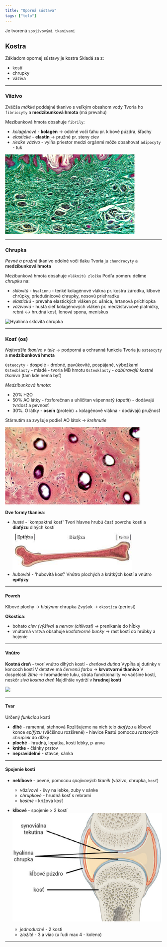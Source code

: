 ```yaml
---
title: "Oporná sústava"
tags: ["telo"]
---
```


Je tvorená `spojivovými tkanivami`

## Kostra
Základom opornej sústavy je kostra
Skladá sa z:
- kostí
- chrupky
- väziva

---

### Väzivo
Zväčša *mäkké* poddajné tkanivo s veľkým obsahom vody
Tvoria ho `fibriocyty` a **medzibunková hmota** (má prevahu)

Mezibunková hmota obsahuje `fibrily`:
- *kolagénové* - $\textbf{kolagén}$ -> odolné voči ťahu
	pr. klbové púzdra, šľachy
- *elastické* - $\textbf{elastín}$ -> pružné
	pr. steny ciev
- *riedke väzivo* - vyĺňa priestor medzi orgánmi
	môže obsahovať `adipocyty` - tuk

![Kolagénové vlákna väzivo](attachments/kolagénové-vlákna-väzivo.png)

---

### Chrupka
*Pevné a pružné* tkanivo odolné voči tlaku
Tvoria ju `chondrocyty` a **medzibunková hmota**

Mezibunková hmota obsahuje `vláknitú zložku`
Podľa pomeru delíme *chrupku* na:
- *sklovitú* - `hyalinnu` - tenké kolagénové vlákna
pr. kostra zárodku, klbové chrúpky, priedušnicové chrupky, nosovú priehradku
- *elastickú* - prevaha elastických vláken
pr. ušnica, hrtanová príchlopka
- *väzivovú* - hustá sieť kolagénových vláken
pr. medzistavcové platničky, rebrá <-> hrudná kosť, lonová spona, meniskus

![Hyalínna sklovitá chrupka](attachments/hyalínna-chrupka.png)

---

### Kosť (os)
*Najtvrdšie tkanivo v tele* -> podporná a ochranná funkcia
Tvoria ju `osteocyty` a **medzibunková hmota**

`Osteocyty` - dospelé - drobné, pavúkovité, pospájané, výbežkami
`Osteoblasty` - mladé - tvoria MB hmotu
`Osteoklasty` - *odbúravajú kostné tkanivo* (tam kde nemá byť)

*Medzibunková hmota*:
- 20% H2O
- 50% AO látky - fosforečnan a uhličitan vápennatý (*apatit*) - dodávajú tvrdosť a pevnosť
- 30%. O látky - $\textbf{oseín}$ (proteín) + kolagénové vlákna - dodávajú pružnosť

Stárnutím sa zvyšuje podieľ AO látok -> *krehnutie*

![Haversove systémy, bubliny = cievy, čierne tyčinky = osteocyty](attachments/štuktúra-kosť-mikroskop.png)

**Dve formy tkaniva**:
- *husté* - 'kompaktná kosť'
Tvorí hlavne hrubú časť povrchu kosti a **diafýzu** dlhých kostí
![](attachments/časti-kosti.png)
- *hubovité* - 'hubovitá kosť' 
Vnútro plochých a krátkých kostí a vnútro **epifýzy**

---

#### Povrch
Klbové plochy -> *hialýnna* chrupka
Zvyšok -> `okostica` (periost)

**Okostica**:
- bohato *ciev (výživa)* a *nervov (citlivosť)* -> prenikanie do hĺbky
- vnútorná vrstva obsahuje *kosťotvorné bunky* -> rast kostí do hrúbky a hojenie

---

#### Vnútro
**Kostná dreň** - tvorí vnútro dlhých kostí - *dreňová dutina*
Vypĺňa aj dutinky v koncoch kostí
V detstve má *červenú farbu* -> **krvotvorné tkanivo**
V dospelosti *žltne* -> hromadenie tuku, strata funckionality vo väčšine kostí, neskôr *sivá kostná dreň*
Najdlhšie vydrží v **hrudnej kosti**

![](attachments/vnútro-kosti.png)

---

#### Tvar
Určený *funkciou* kosti

- **dlhé** - ramenná, stehnová
Rozlišujeme na nich telo *diafýzu* a kĺbové konce *epifýzu* (väčšinou rozšírené) - hlavice
Rastú pomocou *rastových chrupiek* do dĺžky
- **ploché** - hrudná, lopatka, kosti lebky, p-anva
- **krátke** - články prstov
- **nepravidelné** - stavce, sánka

---

#### Spojenie kostí
- **nekĺbové** - pevné, pomocou *spojivových tkaník* (väzivo, chrupka, `kosť`)
	- *väzivové* - švy na lebke, zuby v sánke
	- *chrupkové* - hrudná kosť s rebrami
	- *kostné* - krížová kosť
- **kĺbové** - spojenie > 2 kostí
	![](attachments/anatomia_klbu.png)
	
	- *jednoduché* - 2 kosti
	- *zložité* - 3 a viac (u ľudí max 4 - koleno)

---